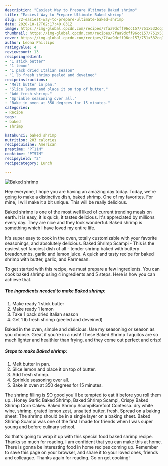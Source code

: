 ```yaml
---
description: "Easiest Way to Prepare Ultimate Baked shrimp"
title: "Easiest Way to Prepare Ultimate Baked shrimp"
slug: 72-easiest-way-to-prepare-ultimate-baked-shrimp
date: 2020-10-17T02:17:40.831Z
image: https://img-global.cpcdn.com/recipes/7faa9dcff96cc157/751x532cq70/baked-shrimp-recipe-main-photo.jpg
thumbnail: https://img-global.cpcdn.com/recipes/7faa9dcff96cc157/751x532cq70/baked-shrimp-recipe-main-photo.jpg
cover: https://img-global.cpcdn.com/recipes/7faa9dcff96cc157/751x532cq70/baked-shrimp-recipe-main-photo.jpg
author: Leona Phillips
ratingvalue: 4
reviewcount: 13
recipeingredient:
- "1 stick butter"
- "1 lemon"
- "1 pack dried Italian season"
- "1 lb fresh shrimp peeled and deveined"
recipeinstructions:
- "Melt butter in pan."
- "Slice lemon and place it on top of butter."
- "Add fresh shrimp."
- "Sprinkle seasoning over all."
- "Bake in oven at 350 degrees for 15 minutes."
categories:
- Recipe
tags:
- baked
- shrimp

katakunci: baked shrimp 
nutrition: 203 calories
recipecuisine: American
preptime: "PT11M"
cooktime: "PT57M"
recipeyield: "2"
recipecategory: Lunch

---
```



![Baked shrimp](https://img-global.cpcdn.com/recipes/7faa9dcff96cc157/751x532cq70/baked-shrimp-recipe-main-photo.jpg)

Hey everyone, I hope you are having an amazing day today. Today, we're going to make a distinctive dish, baked shrimp. One of my favorites. For mine, I will make it a bit unique. This will be really delicious.

Baked shrimp is one of the most well liked of current trending meals on earth. It is easy, it is quick, it tastes delicious. It's appreciated by millions every day. They are nice and they look wonderful. Baked shrimp is something which I have loved my entire life.

It&#39;s super easy to cook in the oven, totally customizable with your favorite seasonings, and absolutely delicious. Baked Shrimp Scampi - This is the easiest yet fanciest dish of all - tender shrimp baked with buttery breadcrumbs, garlic and lemon juice. A quick and tasty recipe for baked shrimp with butter, garlic, and Parmesan.


To get started with this recipe, we must prepare a few ingredients. You can cook baked shrimp using 4 ingredients and 5 steps. Here is how you can achieve that.

<!--inarticleads1-->

##### The ingredients needed to make Baked shrimp:

1. Make ready 1 stick butter
1. Make ready 1 lemon
1. Take 1 pack dried Italian season
1. Get 1 lb fresh shrimp (peeled and deveined)


Baked in the oven, simple and delicious. Use my seasoning or season as you choose. Great if you&#39;re in a rush! These Baked Shrimp Taquitos are so much lighter and healthier than frying, and they come out perfect and crisp! 

<!--inarticleads2-->

##### Steps to make Baked shrimp:

1. Melt butter in pan.
1. Slice lemon and place it on top of butter.
1. Add fresh shrimp.
1. Sprinkle seasoning over all.
1. Bake in oven at 350 degrees for 15 minutes.


The shrimp filling is SO good you&#39;ll be tempted to eat it before you roll them up.. Honey Garlic Baked Shrimp, Baked Shrimp Scampi, Crispy Baked Shrimp Corn Cakes. Baked Shrimp ScampiBarefoot Contessa. dry white wine, shrimp, grated lemon zest, unsalted butter, fresh. Spread on a baking sheet: The shrimp should be in a single layer on a baking sheet. Baked Shrimp Scampi was one of the first I made for friends when I was super young and before culinary school. 

So that's going to wrap it up with this special food baked shrimp recipe. Thanks so much for reading. I am confident that you can make this at home. There is gonna be interesting food in home recipes coming up. Remember to save this page on your browser, and share it to your loved ones, friends and colleague. Thanks again for reading. Go on get cooking!

